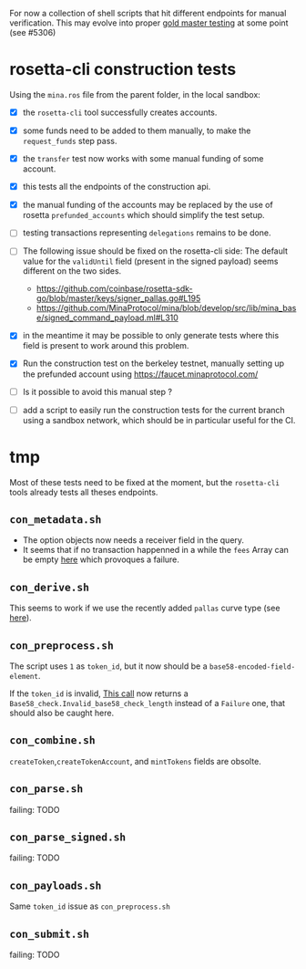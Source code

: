 For now a collection of shell scripts that hit different endpoints for manual verification. This may evolve into proper [gold master testing](https://en.wikipedia.org/wiki/Characterization_test) at some point (see #5306)


# rosetta-cli construction tests

Using the `mina.ros` file from the parent folder, in the local sandbox:
- [x] the `rosetta-cli` tool successfully creates accounts.
- [x] some funds need to be added to them manually, to make the `request_funds` step pass.
- [x] the `transfer` test now works with some manual funding of some account.
- [x] this tests all the endpoints of the construction api.
- [x] the manual funding of the accounts may be replaced by the use of rosetta `prefunded_accounts` which should simplify the test setup.
- [ ] testing transactions representing `delegations` remains to be done.
- [ ] The following issue should be fixed on the rosetta-cli side:
  The default value for the `validUntil` field (present in the signed payload) seems different on the two sides.
  - https://github.com/coinbase/rosetta-sdk-go/blob/master/keys/signer_pallas.go#L195
  - https://github.com/MinaProtocol/mina/blob/develop/src/lib/mina_base/signed_command_payload.ml#L310

- [x] in the meantime it may be possible to only generate tests where this field is present to work around this problem.
- [x] Run the construction test on the berkeley testnet, manually setting up the prefunded account using https://faucet.minaprotocol.com/
- [ ] Is it possible to avoid this manual step ?
- [ ] add a script to easily run the construction tests for the current branch using a sandbox network, which should be in particular useful for the CI.

# tmp

Most of these tests need to be fixed at the moment, but the `rosetta-cli` tools already tests all theses endpoints.

## `con_metadata.sh`

- The option objects now needs a receiver field in the query.
- It seems that if no transaction happenned in a while the `fees` Array can be empty [here](https://github.com/MinaProtocol/mina/blob/develop/src/app/rosetta/lib/construction.ml#L280) which provoques a failure.

## `con_derive.sh`

This seems to work if we use the recently added `pallas` curve type (see [here](https://github.com/coinbase/rosetta-sdk-go/blob/master/keys/signer_pallas.go)).

## `con_preprocess.sh`

The script uses `1` as `token_id`, but it now should be a `base58-encoded-field-element`.

If the `token_id` is invalid, [This call](https://github.com/MinaProtocol/mina/blob/develop/src/lib/rosetta_lib/amount_of.ml#L17) now returns a `Base58_check.Invalid_base58_check_length` instead of a `Failure` one, that should also be caught here.

## `con_combine.sh`
`createToken`,`createTokenAccount`, and `mintTokens` fields are obsolte.

## `con_parse.sh`
failing: TODO
## `con_parse_signed.sh`
failing: TODO
## `con_payloads.sh`
Same `token_id` issue as `con_preprocess.sh`
## `con_submit.sh`
failing: TODO


